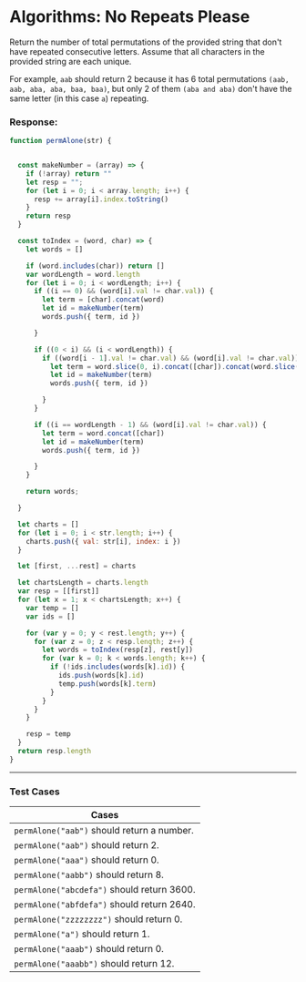 # Algorithms: No Repeats Please

Return the number of total permutations of the provided string that don't have repeated consecutive letters. Assume that all characters in the provided string are each unique.

For example, `aab` should return 2 because it has 6 total permutations `(aab, aab, aba, aba, baa, baa)`, but only 2 of them `(aba and aba)` don't have the same letter (in this case `a`) repeating.

### Response:

```js
function permAlone(str) {


  const makeNumber = (array) => {
    if (!array) return ""
    let resp = "";
    for (let i = 0; i < array.length; i++) {
      resp += array[i].index.toString()
    }
    return resp
  }

  const toIndex = (word, char) => {
    let words = []

    if (word.includes(char)) return []
    var wordLength = word.length
    for (let i = 0; i < wordLength; i++) {
      if ((i == 0) && (word[i].val != char.val)) {
        let term = [char].concat(word)
        let id = makeNumber(term)
        words.push({ term, id })

      }

      if ((0 < i) && (i < wordLength)) {
        if ((word[i - 1].val != char.val) && (word[i].val != char.val)) {
          let term = word.slice(0, i).concat([char]).concat(word.slice(i, wordLength))
          let id = makeNumber(term)
          words.push({ term, id })

        }
      }

      if ((i == wordLength - 1) && (word[i].val != char.val)) {
        let term = word.concat([char])
        let id = makeNumber(term)
        words.push({ term, id })

      }
    }

    return words;

  }

  let charts = []
  for (let i = 0; i < str.length; i++) {
    charts.push({ val: str[i], index: i })
  }

  let [first, ...rest] = charts

  let chartsLength = charts.length
  var resp = [[first]]
  for (let x = 1; x < chartsLength; x++) {
    var temp = []
    var ids = []

    for (var y = 0; y < rest.length; y++) {
      for (var z = 0; z < resp.length; z++) {
        let words = toIndex(resp[z], rest[y])
        for (var k = 0; k < words.length; k++) {
          if (!ids.includes(words[k].id)) {
            ids.push(words[k].id)
            temp.push(words[k].term)
          }
        }
      }
    }

    resp = temp
  }
  return resp.length
}
```

---

### Test Cases

| Cases                                      |
| ------------------------------------------ |
| `permAlone("aab")` should return a number. |
| `permAlone("aab")` should return 2.        |
| `permAlone("aaa")` should return 0.        |
| `permAlone("aabb")` should return 8.       |
| `permAlone("abcdefa")` should return 3600. |
| `permAlone("abfdefa")` should return 2640. |
| `permAlone("zzzzzzzz")` should return 0.   |
| `permAlone("a")` should return 1.          |
| `permAlone("aaab")` should return 0.       |
| `permAlone("aaabb")` should return 12.     |
